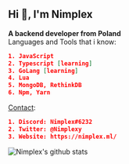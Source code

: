 ## Hi 👋, I'm Nimplex<br/>
**A backend developer from Poland**<br/>
Languages and Tools that i know:
```json
1. JavaScript
2. Typescript [learning]
3. GoLang [learning]
4. Lua
5. MongoDB, RethinkDB
6. Npm, Yarn
```
[Contact](https://nimplex.ml/contact):
```json
1. Discord: Nimplex#6232
2. Twitter: @Nimplexy
3. Website: https://nimplex.ml/
```

![Nimplex's github stats](https://github-readme-stats.vercel.app/api?username=Nimplex&show_icons=true)
